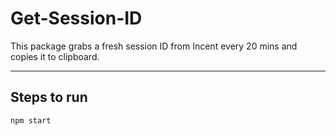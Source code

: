 # Get-Session-ID
This package grabs a fresh session ID from Incent every 20 mins and copies it to clipboard.

<hr />

## Steps to run
`npm start`